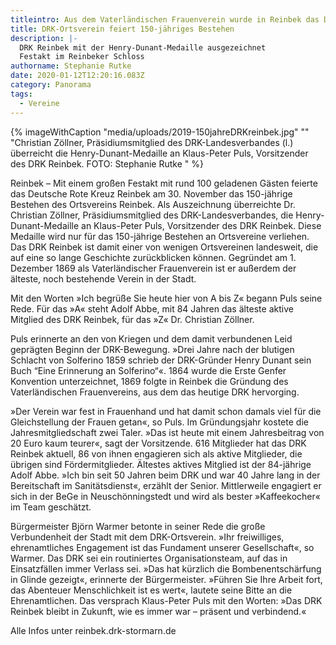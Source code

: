 ```yaml
---
titleintro: Aus dem Vaterländischen Frauenverein wurde in Reinbek das DRK
title: DRK-Ortsverein feiert 150-jähriges Bestehen
description: |-
  DRK Reinbek mit der Henry-Dunant-Medaille ausgezeichnet 
  Festakt im Reinbeker Schloss
authorname: Stephanie Rutke
date: 2020-01-12T12:20:16.083Z
category: Panorama
tags:
  - Vereine
---
```


{% imageWithCaption "media/uploads/2019-150jahreDRKreinbek.jpg" "" "Christian Zöllner, Präsidiumsmitglied des DRK-Landesverbandes (l.) überreicht die Henry-Dunant-Medaille an Klaus-Peter Puls, Vorsitzender des DRK Reinbek. FOTO: Stephanie Rutke   " %}

Reinbek – Mit einem großen Festakt mit rund 100 geladenen Gästen feierte das Deutsche Rote Kreuz Reinbek am 30. November das 150-jährige Bestehen des Ortsvereins Reinbek. Als Auszeichnung überreichte Dr. Christian Zöllner, Präsidiumsmitglied des DRK-Landesverbandes, die Henry-Dunant-Medaille an Klaus-Peter Puls, Vorsitzender des DRK Reinbek. Diese Medaille wird nur für das 150-jährige Bestehen an Ortsvereine verliehen. Das DRK Reinbek ist damit einer von wenigen Ortsvereinen landesweit, die auf eine so lange Geschichte zurückblicken können. Gegründet am 1. Dezember 1869 als Vaterländischer Frauenverein ist er außerdem der älteste, noch bestehende Verein in der Stadt.

Mit den Worten »Ich begrüße Sie heute hier von A bis Z« begann Puls seine Rede. Für das »A« steht Adolf Abbe, mit 84 Jahren das älteste aktive Mitglied des DRK Reinbek, für das »Z« Dr. Christian Zöllner.

Puls erinnerte an den von Kriegen und dem damit verbundenen Leid geprägten Beginn der DRK-Bewegung.  »Drei Jahre nach der blutigen Schlacht von Solferino 1859 schrieb der DRK-Gründer Henry Dunant sein Buch “Eine Erinnerung an Solferino“«. 1864 wurde die Erste Genfer Konvention unterzeichnet, 1869 folgte in Reinbek die Gründung des Vaterländischen Frauenvereins, aus dem das heutige DRK hervorging.

»Der Verein war fest in Frauenhand und hat damit schon damals viel für die Gleichstellung der Frauen getan«, so Puls. Im Gründungsjahr kostete die Jahresmitgliedschaft zwei Taler. »Das ist heute mit einem Jahresbeitrag von 20 Euro kaum teurer«, sagt der Vorsitzende. 616 Mitglieder hat das DRK Reinbek aktuell, 86 von ihnen engagieren sich als aktive Mitglieder, die übrigen sind Fördermitglieder. Ältestes aktives Mitglied ist der 84-jährige Adolf Abbe. »Ich bin seit 50 Jahren beim DRK und war 40 Jahre lang in der Bereitschaft im Sanitätsdienst«, erzählt der Senior. Mittlerweile engagiert er sich in der BeGe in Neuschönningstedt und wird als bester »Kaffeekocher« im Team geschätzt.

Bürgermeister Björn Warmer betonte in seiner Rede die große Verbundenheit der Stadt mit dem DRK-Ortsverein. »Ihr freiwilliges, ehrenamtliches Engagement ist das Fundament unserer Gesellschaft«, so Warmer. Das DRK sei ein routiniertes Organisationsteam, auf das in Einsatzfällen immer Verlass sei. »Das hat kürzlich die Bombenentschärfung in Glinde gezeigt«, erinnerte der Bürgermeister. »Führen Sie Ihre Arbeit fort, das Abenteuer Menschlichkeit ist es wert«, lautete seine Bitte an die Ehrenamtlichen. Das versprach Klaus-Peter Puls mit den Worten: »Das DRK Reinbek bleibt in Zukunft, wie es immer war – präsent und verbindend.«

Alle Infos unter reinbek.drk-stormarn.de 
